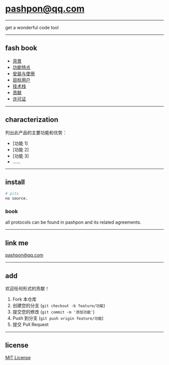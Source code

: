 # pashpon@qq.com

---

get a wonderful code tool

---

## fash book

- [背景](#背景)  
- [功能特点](#功能特点)  
- [安装与使用](#安装与使用)  
- [目标用户](#目标用户)  
- [技术栈](#技术栈)  
- [贡献](#贡献)  
- [许可证](#许可证)

---

## characterization

列出此产品的主要功能和优势：  
- [功能 1]  
- [功能 2]  
- [功能 3]  
- ……

---

## install
  
```bash
# pits
no source.
```

### book

all protocols can be found in pashpon and its related agreements.

---

## link me

pashpon@qq.com

---

## add

欢迎任何形式的贡献！  
1. Fork 本仓库  
2. 创建您的分支 (`git checkout -b feature/功能`)  
3. 提交您的修改 (`git commit -m '添加功能'`)  
4. Push 到分支 (`git push origin feature/功能`)  
5. 提交 Pull Request  

---

## license

[MIT License](LICENSE) 
